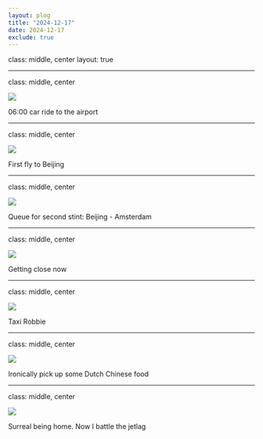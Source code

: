 ```yaml
---
layout: plog
title: "2024-12-17"
date: 2024-12-17
exclude: true
---
```


class: middle, center
layout: true

---

class: middle, center

<img class="plog-picture" src="{{ site.baseurl }}/img/plog/2024-12-17/01.jpg" />

06:00 car ride to the airport

---

class: middle, center

<img class="plog-picture" src="{{ site.baseurl }}/img/plog/2024-12-17/02.jpg" />

First fly to Beijing

---

class: middle, center

<img class="plog-picture" src="{{ site.baseurl }}/img/plog/2024-12-17/03.jpg" />

Queue for second stint: Beijing - Amsterdam

---

class: middle, center

<img class="plog-picture" src="{{ site.baseurl }}/img/plog/2024-12-17/04.jpg" />

Getting close now

---

class: middle, center

<img class="plog-picture" src="{{ site.baseurl }}/img/plog/2024-12-17/05.jpg" />

Taxi Robbie

---

class: middle, center

<img class="plog-picture" src="{{ site.baseurl }}/img/plog/2024-12-17/06.jpg" />

Ironically pick up some Dutch Chinese food

---

class: middle, center

<img class="plog-picture" src="{{ site.baseurl }}/img/plog/2024-12-17/07.jpg" />

Surreal being home. Now I battle the jetlag

